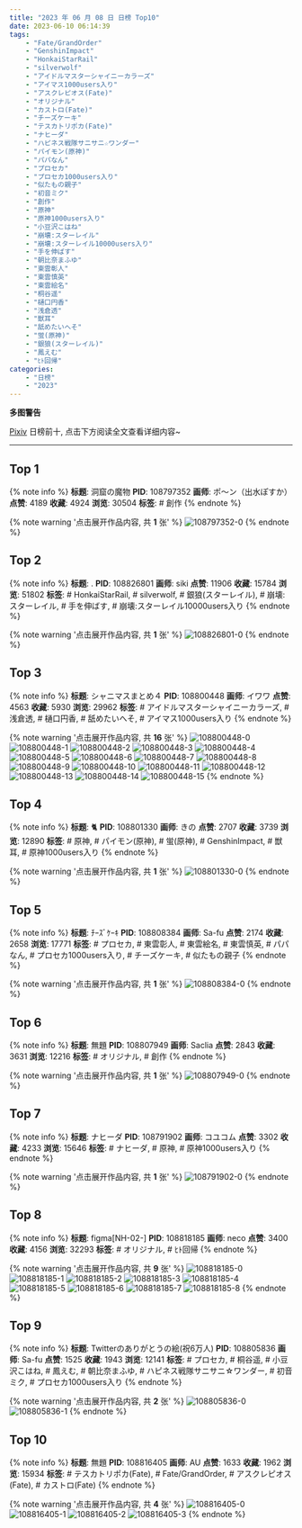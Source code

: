 ```yaml
---
title: "2023 年 06 月 08 日 日榜 Top10"
date: 2023-06-10 06:14:39
tags:
    - "Fate/GrandOrder"
    - "GenshinImpact"
    - "HonkaiStarRail"
    - "silverwolf"
    - "アイドルマスターシャイニーカラーズ"
    - "アイマス1000users入り"
    - "アスクレピオス(Fate)"
    - "オリジナル"
    - "カストロ(Fate)"
    - "チーズケーキ"
    - "テスカトリポカ(Fate)"
    - "ナヒーダ"
    - "ハピネス戦隊サニサニ☆ワンダー"
    - "パイモン(原神)"
    - "パパなん"
    - "プロセカ"
    - "プロセカ1000users入り"
    - "似たもの親子"
    - "初音ミク"
    - "創作"
    - "原神"
    - "原神1000users入り"
    - "小豆沢こはね"
    - "崩壊:スターレイル"
    - "崩壊:スターレイル10000users入り"
    - "手を伸ばす"
    - "朝比奈まふゆ"
    - "東雲彰人"
    - "東雲慎英"
    - "東雲絵名"
    - "桐谷遥"
    - "樋口円香"
    - "浅倉透"
    - "獣耳"
    - "舐めたいへそ"
    - "蛍(原神)"
    - "銀狼(スターレイル)"
    - "鳳えむ"
    - "ﾋﾄ回帰"
categories:
    - "日榜"
    - "2023"
---
```


<i class="fa fa-triangle-exclamation"></i>**多图警告**<i class="fa fa-triangle-exclamation"></i>

[Pixiv](https://www.pixiv.net/) 日榜前十, 点击下方阅读全文查看详细内容~

<!-- more -->

---

## Top 1

{% note info %}
**标题**: 洞窟の魔物
**PID**: 108797352 **画师**: ポ～ン（出水ぽすか）
**点赞**: 4189 **收藏**: 4924 **浏览**: 30504
**标签**: # 創作
{% endnote %}

{% note warning '点击展开作品内容, 共 **1** 张' %}
![108797352-0](https://i.pixiv.re/img-original/img/2023/06/07/07/30/01/108797352_p0.jpg)
{% endnote %}

## Top 2

{% note info %}
**标题**: .
**PID**: 108826801 **画师**: siki
**点赞**: 11906 **收藏**: 15784 **浏览**: 51802
**标签**: # HonkaiStarRail, # silverwolf, # 銀狼(スターレイル), # 崩壊:スターレイル, # 手を伸ばす, # 崩壊:スターレイル10000users入り
{% endnote %}

{% note warning '点击展开作品内容, 共 **1** 张' %}
![108826801-0](https://i.pixiv.re/img-original/img/2023/06/08/11/17/42/108826801_p0.jpg)
{% endnote %}

## Top 3

{% note info %}
**标题**: シャニマスまとめ４
**PID**: 108800448 **画师**: イワワ
**点赞**: 4563 **收藏**: 5930 **浏览**: 29962
**标签**: # アイドルマスターシャイニーカラーズ, # 浅倉透, # 樋口円香, # 舐めたいへそ, # アイマス1000users入り
{% endnote %}

{% note warning '点击展开作品内容, 共 **16** 张' %}
![108800448-0](https://i.pixiv.re/img-original/img/2023/06/07/11/42/36/108800448_p0.jpg)
![108800448-1](https://i.pixiv.re/img-original/img/2023/06/07/11/42/36/108800448_p1.jpg)
![108800448-2](https://i.pixiv.re/img-original/img/2023/06/07/11/42/36/108800448_p2.jpg)
![108800448-3](https://i.pixiv.re/img-original/img/2023/06/07/11/42/36/108800448_p3.jpg)
![108800448-4](https://i.pixiv.re/img-original/img/2023/06/07/11/42/36/108800448_p4.jpg)
![108800448-5](https://i.pixiv.re/img-original/img/2023/06/07/11/42/36/108800448_p5.jpg)
![108800448-6](https://i.pixiv.re/img-original/img/2023/06/07/11/42/36/108800448_p6.jpg)
![108800448-7](https://i.pixiv.re/img-original/img/2023/06/07/11/42/36/108800448_p7.jpg)
![108800448-8](https://i.pixiv.re/img-original/img/2023/06/07/11/42/36/108800448_p8.jpg)
![108800448-9](https://i.pixiv.re/img-original/img/2023/06/07/11/42/36/108800448_p9.jpg)
![108800448-10](https://i.pixiv.re/img-original/img/2023/06/07/11/42/36/108800448_p10.jpg)
![108800448-11](https://i.pixiv.re/img-original/img/2023/06/07/11/42/36/108800448_p11.jpg)
![108800448-12](https://i.pixiv.re/img-original/img/2023/06/07/11/42/36/108800448_p12.jpg)
![108800448-13](https://i.pixiv.re/img-original/img/2023/06/07/11/42/36/108800448_p13.jpg)
![108800448-14](https://i.pixiv.re/img-original/img/2023/06/07/11/42/36/108800448_p14.jpg)
![108800448-15](https://i.pixiv.re/img-original/img/2023/06/07/11/42/36/108800448_p15.jpg)
{% endnote %}

## Top 4

{% note info %}
**标题**: 🐈
**PID**: 108801330 **画师**: きの
**点赞**: 2707 **收藏**: 3739 **浏览**: 12890
**标签**: # 原神, # パイモン(原神), # 蛍(原神), # GenshinImpact, # 獣耳, # 原神1000users入り
{% endnote %}

{% note warning '点击展开作品内容, 共 **1** 张' %}
![108801330-0](https://i.pixiv.re/img-original/img/2023/06/07/12/39/55/108801330_p0.jpg)
{% endnote %}

## Top 5

{% note info %}
**标题**: ﾁｰｽﾞｹｰｷ
**PID**: 108808384 **画师**: Sa-fu
**点赞**: 2174 **收藏**: 2658 **浏览**: 17771
**标签**: # プロセカ, # 東雲彰人, # 東雲絵名, # 東雲慎英, # パパなん, # プロセカ1000users入り, # チーズケーキ, # 似たもの親子
{% endnote %}

{% note warning '点击展开作品内容, 共 **1** 张' %}
![108808384-0](https://i.pixiv.re/img-original/img/2023/06/07/19/20/47/108808384_p0.jpg)
{% endnote %}

## Top 6

{% note info %}
**标题**: 無題
**PID**: 108807949 **画师**: Saclia
**点赞**: 2843 **收藏**: 3631 **浏览**: 12216
**标签**: # オリジナル, # 創作
{% endnote %}

{% note warning '点击展开作品内容, 共 **1** 张' %}
![108807949-0](https://i.pixiv.re/img-original/img/2023/06/07/19/02/39/108807949_p0.png)
{% endnote %}

## Top 7

{% note info %}
**标题**: ナヒーダ
**PID**: 108791902 **画师**: コユコム
**点赞**: 3302 **收藏**: 4233 **浏览**: 15646
**标签**: # ナヒーダ, # 原神, # 原神1000users入り
{% endnote %}

{% note warning '点击展开作品内容, 共 **1** 张' %}
![108791902-0](https://i.pixiv.re/img-original/img/2023/06/07/00/44/25/108791902_p0.jpg)
{% endnote %}

## Top 8

{% note info %}
**标题**: figma[NH-02-]
**PID**: 108818185 **画师**: neco
**点赞**: 3400 **收藏**: 4156 **浏览**: 32293
**标签**: # オリジナル, # ﾋﾄ回帰
{% endnote %}

{% note warning '点击展开作品内容, 共 **9** 张' %}
![108818185-0](https://i.pixiv.re/img-original/img/2023/06/08/00/30/17/108818185_p0.jpg)
![108818185-1](https://i.pixiv.re/img-original/img/2023/06/08/00/30/17/108818185_p1.jpg)
![108818185-2](https://i.pixiv.re/img-original/img/2023/06/08/00/30/17/108818185_p2.jpg)
![108818185-3](https://i.pixiv.re/img-original/img/2023/06/08/00/30/17/108818185_p3.jpg)
![108818185-4](https://i.pixiv.re/img-original/img/2023/06/08/00/30/17/108818185_p4.jpg)
![108818185-5](https://i.pixiv.re/img-original/img/2023/06/08/00/30/17/108818185_p5.jpg)
![108818185-6](https://i.pixiv.re/img-original/img/2023/06/08/00/30/17/108818185_p6.jpg)
![108818185-7](https://i.pixiv.re/img-original/img/2023/06/08/00/30/17/108818185_p7.jpg)
![108818185-8](https://i.pixiv.re/img-original/img/2023/06/08/00/30/17/108818185_p8.jpg)
{% endnote %}

## Top 9

{% note info %}
**标题**: Twitterのありがとうの絵(祝6万人)
**PID**: 108805836 **画师**: Sa-fu
**点赞**: 1525 **收藏**: 1943 **浏览**: 12141
**标签**: # プロセカ, # 桐谷遥, # 小豆沢こはね, # 鳳えむ, # 朝比奈まふゆ, # ハピネス戦隊サニサニ☆ワンダー, # 初音ミク, # プロセカ1000users入り
{% endnote %}

{% note warning '点击展开作品内容, 共 **2** 张' %}
![108805836-0](https://i.pixiv.re/img-original/img/2023/06/07/17/31/20/108805836_p0.jpg)
![108805836-1](https://i.pixiv.re/img-original/img/2023/06/07/17/31/20/108805836_p1.jpg)
{% endnote %}

## Top 10

{% note info %}
**标题**: 無題
**PID**: 108816405 **画师**: AU
**点赞**: 1633 **收藏**: 1962 **浏览**: 15934
**标签**: # テスカトリポカ(Fate), # Fate/GrandOrder, # アスクレピオス(Fate), # カストロ(Fate)
{% endnote %}

{% note warning '点击展开作品内容, 共 **4** 张' %}
![108816405-0](https://i.pixiv.re/img-original/img/2023/06/07/23/42/35/108816405_p0.png)
![108816405-1](https://i.pixiv.re/img-original/img/2023/06/07/23/42/35/108816405_p1.png)
![108816405-2](https://i.pixiv.re/img-original/img/2023/06/07/23/42/35/108816405_p2.png)
![108816405-3](https://i.pixiv.re/img-original/img/2023/06/07/23/42/35/108816405_p3.png)
{% endnote %}
